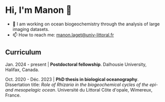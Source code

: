 # Hi, I'm Manon 👋

- 🌊 I am working on ocean biogeochemistry through the analysis of large imaging datasets.
- 📫 How to reach me: manon.laget@univ-littoral.fr

## Curriculum

Jan. 2024 - present | **Postdoctoral fellowship**. Dalhousie University, Halifax, Canada.

Oct. 2020 - Déc. 2023 | **PhD thesis in biological oceanography**. Dissertation title: *Role of Rhizaria in the biogeochemical cycles of the epi- and mesopelagic ocean*. Université du Littoral Côte d'opale, Wimereux, France.
